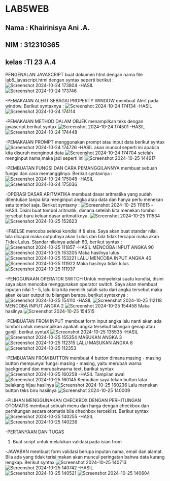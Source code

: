 # LAB5WEB
## Nama : Khairinisya Ani .A.
## NIM  : 312310365
## kelas :TI 23 A.4

PENGENALAN JAVASCRIPT
buat dokumen html dengan nama file lab5_javascript.html dengan syntax seperti berikut :
![Screenshot 2024-10-24 173804](https://github.com/user-attachments/assets/572b7815-d48e-40f1-8322-7ad79a86daeb)
-HASIL
![Screenshot 2024-10-24 173746](https://github.com/user-attachments/assets/0036ff50-59a5-4574-a57b-d0f96e348451)

-PEMAKAIAN ALERT SEBAGAI PROPERTY WINDOW
membuat Alert pada window. Berikut syntaxnya :
![Screenshot 2024-10-24 174134](https://github.com/user-attachments/assets/8dc829d4-b481-4bb6-9ca5-00b41485457c)
-HASIL
![Screenshot 2024-10-24 174114](https://github.com/user-attachments/assets/562610bb-9ae0-4609-84d5-3c425f1007f4)

-PEMAKAIAN METHOD DALAM OBJEK
menampilkan teks dengan javascript.berikut syntax
![Screenshot 2024-10-24 174501](https://github.com/user-attachments/assets/1e067fe7-50e3-4466-bccd-93f030b68323)
-HASIL
![Screenshot 2024-10-24 174448](https://github.com/user-attachments/assets/85b5ff5f-2f46-4661-8739-0fb67d9d2541)

-PEMAKAIAN PROMPT
menggunakan prompt atau input data berikut syntax
![Screenshot 2024-10-24 174726](https://github.com/user-attachments/assets/dcdd19f9-c829-4b65-9282-d349a5ebe92e)
-HASIL
akan muncul seperti ini apabila kita disuruh menginput data
![Screenshot 2024-10-24 174704](https://github.com/user-attachments/assets/52a2ea4e-4160-4c87-8821-a6da9523768c)
setelah menginput nama,maka jadi seperti ini
![Screenshot 2024-10-25 144617](https://github.com/user-attachments/assets/365a6983-abeb-4f0f-a2a6-48c3200c85fb)

-PEMBUATAN FUNGSI DAN CARA PEMANGGILANNYA
membuat sebuah fungsi dan cara memanggilnya. Berikut syntaxnya :
![Screenshot 2024-10-24 175048](https://github.com/user-attachments/assets/0f57113f-ecdd-43a6-9e3c-75d158922bae)
-HASIL
![Screenshot 2024-10-24 175036](https://github.com/user-attachments/assets/b67090d6-8425-4b27-a069-cb1449f90f7e)

-OPERASI DASAR ARITMATIKA
membuat dasar aritmatika yang sudah ditentukan tanpa kita menginput angka atau data dan hanya perlu menekan satu tombol saja. Berikut syntaxny :
![Screenshot 2024-10-25 111615](https://github.com/user-attachments/assets/1375f4d2-c936-4c1e-9f20-ddffb2e4369f)
-HASIL
Disini buat tombol aritmatik, dimana setelah kita menekan tombol tersebut baru keluar dasar aritmatiknya.
![Screenshot 2024-10-25 111534](https://github.com/user-attachments/assets/36572ff2-b97e-4f9d-a88d-8529a47c1bc5)
![Screenshot 2024-10-25 152623](https://github.com/user-attachments/assets/405041e7-c185-4ba6-b9cc-d7a57dc3ac50)

-IF&ELSE
mencoba seleksi kondisi if & else. Saya akan buat standar nilai, bila dicapai maka outputnya akan Lulus dan bila tidak tercapai maka akan Tidak Lulus. Standar nilainya adalah 60, berikut syntax :
![Screenshot 2024-10-25 111857](https://github.com/user-attachments/assets/d2c53b9a-afa7-4704-bc5d-04941d51568d)
-HASIL
MENCOBA INPUT ANGKA 90
![Screenshot 2024-10-25 153205](https://github.com/user-attachments/assets/1026541e-0f5f-4b9a-af4d-90179b80e11f)
Maka hasilnya lulus
![Screenshot 2024-10-25 153221](https://github.com/user-attachments/assets/abe5c5d6-9bfc-4936-bf22-f85086a1f3d0)
LALU MENCOBA INPUT ANGKA 40
![Screenshot 2024-10-25 111922](https://github.com/user-attachments/assets/e6aed81d-2594-4941-8bb7-a6773737906c)
Maka hasilnya tidak lulus
![Screenshot 2024-10-25 111937](https://github.com/user-attachments/assets/d8d7d5c9-e3a6-4430-a621-b6d73f1ac53e)

-PENGGUNAAN OPERATOR SWITCH
Untuk menyeleksi suatu kondisi, disini saya akan mencoba menggunakan operator switch. Saya akan membuat inputan nilai 1 - 5, lalu bila kita memilih salah satu dari angka tersebut maka akan keluar output itu bilangan berapa. berikut syntaxnya :
![Screenshot 2024-10-25 154110](https://github.com/user-attachments/assets/14f73a96-b784-48f0-9796-cfcf2b41bd8d)
-HASIL
![Screenshot 2024-10-25 112118](https://github.com/user-attachments/assets/f83c02c6-9aea-4cfd-a1db-4f5780e69b74)
MENCOBA INPUT ANGKA 2
![Screenshot 2024-10-25 154458](https://github.com/user-attachments/assets/e8f673c8-3ac3-474d-80bc-5f818b40a1e4)
Maka hasilnya
![Screenshot 2024-10-25 154515](https://github.com/user-attachments/assets/c8fd4f2f-dab0-417f-b6b6-700ee157651e)

-PEMBUATAN FROM INPUT
membuat form input angka lalu nanti akan ada tombol untuk menampilkan apakah angka tersebut bilangan genap atau ganjil, berikut syntaX
![Screenshot 2024-10-25 135535](https://github.com/user-attachments/assets/84566f40-3411-4563-8f58-db5d10db10f4)
-HASIL
![Screenshot 2024-10-25 155354](https://github.com/user-attachments/assets/0ed5be7b-edf8-4b9c-9e80-d16c7be4fcfe)
MASUKAN ANGKA 3
![Screenshot 2024-10-25 112315](https://github.com/user-attachments/assets/bd029b59-d9e9-41ba-962b-3a9aa1891e34)
LALU MASUKAN ANGKA 8
![Screenshot 2024-10-25 112353](https://github.com/user-attachments/assets/e0c86d41-28bc-452f-ad39-a3d95418ee33)

-PEMBUATAN FROM BUTTON
membuat 4 button dimana masing - masing button mempunyai fungsi masing - masing, yaitu merubah warna background dan merubahwarna text, barikut syntax
![Screenshot 2024-10-25 160258](https://github.com/user-attachments/assets/54175245-f117-4e89-9cd0-100bb42a96c6)
-HASIL
Tampilan awal
![Screenshot 2024-10-25 160145](https://github.com/user-attachments/assets/c92289cf-f653-48f5-9785-1aed079bda3e)
Kemudian saya tekan button latar belakang hijau hasilnya
![Screenshot 2024-10-25 160236](https://github.com/user-attachments/assets/6553e35c-40f1-4ae4-b915-07b0cee50bcd)
Lalu menekan button teks biru hasilnya
![Screenshot 2024-10-25 140009](https://github.com/user-attachments/assets/fc15aa8e-ce51-4ebe-a581-9a7dbc080ec9)

-PILIHAN MENGGUNAKAN CHECKBOX DENGAN PERHITUNGAN OTOMATIS
membuat sebuah menu dan harga dengan checkbox dan perhitungan secara otomatis bila chechbox terceklist. Berikut syntax
![Screenshot 2024-10-25 140255](https://github.com/user-attachments/assets/8c5f82eb-9e5e-449a-a526-b235b5072be2)
-HASIL
![Screenshot 2024-10-25 140239](https://github.com/user-attachments/assets/3667f741-422d-4467-9ed4-379958432bdd)


-PERTANYAAN DAN TUGAS
1. Buat script untuk melalukan validasi pada isian from

-JAWABAN 
membuat form validasi berupa inputan nama, email dan alamat. Bila ada yang tidak terisi makan akan muncul peringatan bahwa data kurang lengkap. Berikut syntax
![Screenshot 2024-10-25 140713](https://github.com/user-attachments/assets/f82b9f75-4ec2-43cb-95d5-b62e801aa518)
![Screenshot 2024-10-25 140742](https://github.com/user-attachments/assets/80ef9e5a-128a-477d-b0bb-8819353b1fef)
-HASIL
![Screenshot 2024-10-25 140521](https://github.com/user-attachments/assets/775a3669-4d7e-4c96-a350-8a2a5f56d9cd)
![Screenshot 2024-10-25 140604](https://github.com/user-attachments/assets/9bdebd66-43b3-4d16-a0e8-3a07904d4038)
